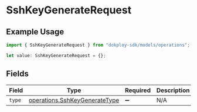 # SshKeyGenerateRequest

## Example Usage

```typescript
import { SshKeyGenerateRequest } from "dokploy-sdk/models/operations";

let value: SshKeyGenerateRequest = {};
```

## Fields

| Field                                                                          | Type                                                                           | Required                                                                       | Description                                                                    |
| ------------------------------------------------------------------------------ | ------------------------------------------------------------------------------ | ------------------------------------------------------------------------------ | ------------------------------------------------------------------------------ |
| `type`                                                                         | [operations.SshKeyGenerateType](../../models/operations/sshkeygeneratetype.md) | :heavy_minus_sign:                                                             | N/A                                                                            |